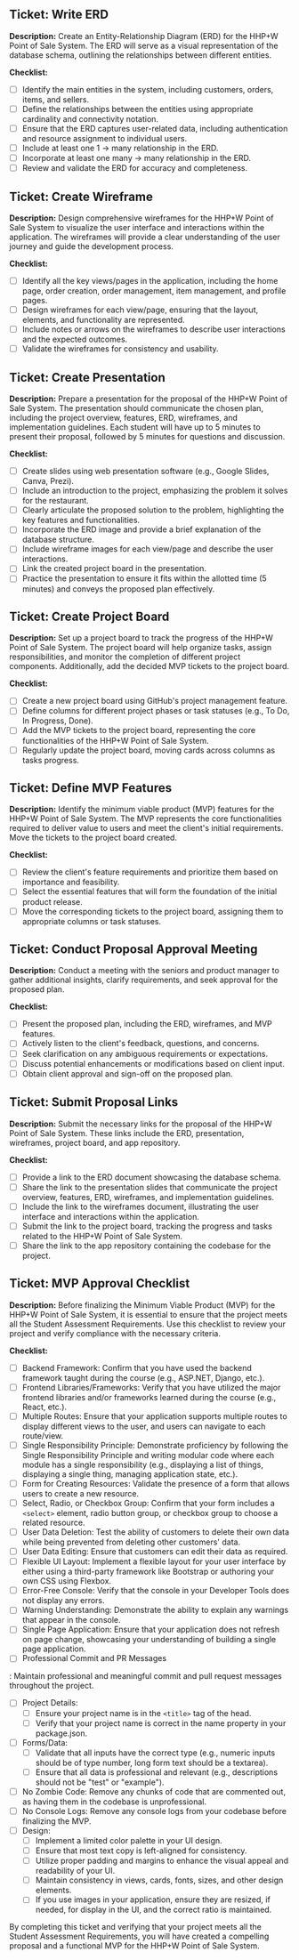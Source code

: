 ## Ticket: Write ERD

**Description:**
Create an Entity-Relationship Diagram (ERD) for the HHP+W Point of Sale System. The ERD will serve as a visual representation of the database schema, outlining the relationships between different entities.

**Checklist:**
- [ ] Identify the main entities in the system, including customers, orders, items, and sellers.
- [ ] Define the relationships between the entities using appropriate cardinality and connectivity notation.
- [ ] Ensure that the ERD captures user-related data, including authentication and resource assignment to individual users.
- [ ] Include at least one 1 -> many relationship in the ERD.
- [ ] Incorporate at least one many -> many relationship in the ERD.
- [ ] Review and validate the ERD for accuracy and completeness.

## Ticket: Create Wireframe

**Description:**
Design comprehensive wireframes for the HHP+W Point of Sale System to visualize the user interface and interactions within the application. The wireframes will provide a clear understanding of the user journey and guide the development process.

**Checklist:**
- [ ] Identify all the key views/pages in the application, including the home page, order creation, order management, item management, and profile pages.
- [ ] Design wireframes for each view/page, ensuring that the layout, elements, and functionality are represented.
- [ ] Include notes or arrows on the wireframes to describe user interactions and the expected outcomes.
- [ ] Validate the wireframes for consistency and usability.

## Ticket: Create Presentation

**Description:**
Prepare a presentation for the proposal of the HHP+W Point of Sale System. The presentation should communicate the chosen plan, including the project overview, features, ERD, wireframes, and implementation guidelines. Each student will have up to 5 minutes to present their proposal, followed by 5 minutes for questions and discussion.

**Checklist:**
- [ ] Create slides using web presentation software (e.g., Google Slides, Canva, Prezi).
- [ ] Include an introduction to the project, emphasizing the problem it solves for the restaurant.
- [ ] Clearly articulate the proposed solution to the problem, highlighting the key features and functionalities.
- [ ] Incorporate the ERD image and provide a brief explanation of the database structure.
- [ ] Include wireframe images for each view/page and describe the user interactions.
- [ ] Link the created project board in the presentation.
- [ ] Practice the presentation to ensure it fits within the allotted time (5 minutes) and conveys the proposed plan effectively.

## Ticket: Create Project Board

**Description:**
Set up a project board to track the progress of the HHP+W Point of Sale System. The project board will help organize tasks, assign responsibilities, and monitor the completion of different project components. Additionally, add the decided MVP tickets to the project board.

**Checklist:**
- [ ] Create a new project board using GitHub's project management feature.
- [ ] Define columns for different project phases or task statuses (e.g., To Do, In Progress, Done).
- [ ] Add the MVP tickets to the project board, representing the core functionalities of the HHP+W Point of Sale System.
- [ ] Regularly update the project board, moving cards across columns as tasks progress.

## Ticket: Define MVP Features

**Description:**
Identify the minimum viable product (MVP) features for the HHP+W Point of Sale System. The MVP represents the core functionalities required to deliver value to users and meet the client's initial requirements. Move the tickets to the project board created.

**Checklist:**
- [ ] Review the client's feature requirements and prioritize them based on importance and feasibility.
- [ ] Select the essential features that will form the foundation of the initial product release.
- [ ] Move the corresponding tickets to the project board, assigning them to appropriate columns or task statuses.

## Ticket: Conduct Proposal Approval Meeting

**Description:**
Conduct a meeting with the seniors and product manager to gather additional insights, clarify requirements, and seek approval for the proposed plan.

**Checklist:**
- [ ] Present the proposed plan, including the ERD, wireframes, and MVP features.
- [ ] Actively listen to the client's feedback, questions, and concerns.
- [ ] Seek clarification on any ambiguous requirements or expectations.
- [ ] Discuss potential enhancements or modifications based on client input.
- [ ] Obtain client approval and sign-off on the proposed plan.

## Ticket: Submit Proposal Links

**Description:**
Submit the necessary links for the proposal of the HHP+W Point of Sale System. These links include the ERD, presentation, wireframes, project board, and app repository.

**Checklist:**
- [ ] Provide a link to the ERD document showcasing the database schema.
- [ ] Share the link to the presentation slides that communicate the project overview, features, ERD, wireframes, and implementation guidelines.
- [ ] Include the link to the wireframes document, illustrating the user interface and interactions within the application.
- [ ] Submit the link to the project board, tracking the progress and tasks related to the HHP+W Point of Sale System.
- [ ] Share the link to the app repository containing the codebase for the project.

## Ticket: MVP Approval Checklist

**Description:**
Before finalizing the Minimum Viable Product (MVP) for the HHP+W Point of Sale System, it is essential to ensure that the project meets all the Student Assessment Requirements. Use this checklist to review your project and verify compliance with the necessary criteria.

**Checklist:**
- [ ] Backend Framework: Confirm that you have used the backend framework taught during the course (e.g., ASP.NET, Django, etc.).
- [ ] Frontend Libraries/Frameworks: Verify that you have utilized the major frontend libraries and/or frameworks learned during the course (e.g., React, etc.).
- [ ] Multiple Routes: Ensure that your application supports multiple routes to display different views to the user, and users can navigate to each route/view.
- [ ] Single Responsibility Principle: Demonstrate proficiency by following the Single Responsibility Principle and writing modular code where each module has a single responsibility (e.g., displaying a list of things, displaying a single thing, managing application state, etc.).
- [ ] Form for Creating Resources: Validate the presence of a form that allows users to create a new resource.
- [ ] Select, Radio, or Checkbox Group: Confirm that your form includes a `<select>` element, radio button group, or checkbox group to choose a related resource.
- [ ] User Data Deletion: Test the ability of customers to delete their own data while being prevented from deleting other customers' data.
- [ ] User Data Editing: Ensure that customers can edit their data as required.
- [ ] Flexible UI Layout: Implement a flexible layout for your user interface by either using a third-party framework like Bootstrap or authoring your own CSS using Flexbox.
- [ ] Error-Free Console: Verify that the console in your Developer Tools does not display any errors.
- [ ] Warning Understanding: Demonstrate the ability to explain any warnings that appear in the console.
- [ ] Single Page Application: Ensure that your application does not refresh on page change, showcasing your understanding of building a single page application.
- [ ] Professional Commit and PR Messages

: Maintain professional and meaningful commit and pull request messages throughout the project.
- [ ] Project Details:
  - [ ] Ensure your project name is in the `<title>` tag of the head.
  - [ ] Verify that your project name is correct in the name property in your package.json.
- [ ] Forms/Data:
  - [ ] Validate that all inputs have the correct type (e.g., numeric inputs should be of type number, long form text should be a textarea).
  - [ ] Ensure that all data is professional and relevant (e.g., descriptions should not be "test" or "example").
- [ ] No Zombie Code: Remove any chunks of code that are commented out, as having them in the codebase is unprofessional.
- [ ] No Console Logs: Remove any console logs from your codebase before finalizing the MVP.
- [ ] Design:
  - [ ] Implement a limited color palette in your UI design.
  - [ ] Ensure that most text copy is left-aligned for consistency.
  - [ ] Utilize proper padding and margins to enhance the visual appeal and readability of your UI.
  - [ ] Maintain consistency in views, cards, fonts, sizes, and other design elements.
  - [ ] If you use images in your application, ensure they are resized, if needed, for display in the UI, and the correct ratio is maintained.

By completing this ticket and verifying that your project meets all the Student Assessment Requirements, you will have created a compelling proposal and a functional MVP for the HHP+W Point of Sale System.